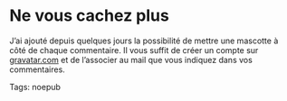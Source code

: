 # Ne vous cachez plus

J’ai ajouté depuis quelques jours la possibilité de mettre une mascotte à côté de chaque commentaire. Il vous suffit de créer un compte sur [gravatar.com](http://en.gravatar.com/) et de l’associer au mail que vous indiquez dans vos commentaires.

Tags: noepub